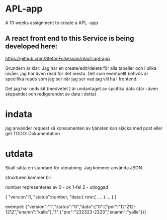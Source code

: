 # APL-app
A 10 weeks assignment to create a APL -app

## A react front end to this Service is being developed here:
https://github.com/StefanFolkesson/react-apl-app

Grundern är klar: 
Jag har en 
create/edit/delete för alla tabeller och i olika nivåer. 
jag har även read för det mesta. 
Det som eventuellt behvös är specifika reads som jag ser när jag ser vad jag vill ha i frontend. 

Det jag har undvikit (medvetet ) är undantaget av spcifika data (där i även skapandet och redigerandet av data i detta)

# indata
jag använder request så konsumenten av tjänsten kan skicka med post eller get
TODO: Dokumentation

# utdata
Skall sätta en standard för utmatning. Jag kommer använda JSON.

strukturen kommer bli 

number representeras av 0 - ok 1-fel 2 - utloggad

{
    "version":1,
    "status":number,
    "data:{
        row:{
            ....
        }
        ...
    }
}

exempel:
{"version":"1","status":"0","data":{"0":{"pnr":"121212-1212","enamn":"kalle"},"1":{"pnr":"232323-2323","enamn":"yalle"}}}
